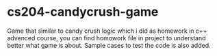 # cs204-candycrush-game
 Game that similar to candy crush logic which i did as homework in c++ advenced course, you can find homowork file in project to understand better what game is about.
 Sample cases to test the code is also added.

